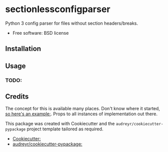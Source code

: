 # sectionlessconfigparser

Python 3 config parser for files without section headers/breaks.

* Free software: BSD license

## Installation

## Usage

### TODO:

## Credits

The concept for this is available many places. Don't know where it started, [so
here's an example:](http://stackoverflow.com/a/10746467). Props to all instances
of implementation out there.

This package was created with Cookiecutter and the
`audreyr/cookiecutter-pypackage` project template tailored as required.

* [Cookiecutter:](https://github.com/audreyr/cookiecutter)
* [audreyr/cookiecutter-pypackage:](https://github.com/audreyr/cookiecutter-pypackage)

